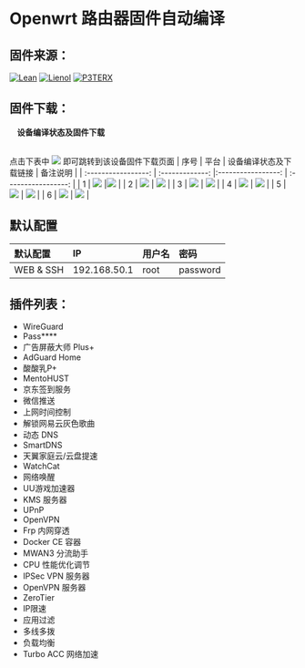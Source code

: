 # Openwrt 路由器固件自动编译

## 固件来源：
[![Lean](https://img.shields.io/badge/Lede-Lean-red.svg?style=flat&logo=appveyor)](https://github.com/coolsnowwolf/lede) 
 [![Lienol](https://img.shields.io/badge/Package-Lienol-blueviolet.svg?style=flat&logo=appveyor)](https://github.com/Lienol/openwrt-package) 
 [![P3TERX](https://img.shields.io/badge/Actions-P3TERX-blueviolet.svg?style=flat&logo=appveyor)](https://github.com/P3TERX/Actions-OpenWrt)


## 固件下载：


 <summary><b>&nbsp;&nbsp;&nbsp; 设备编译状态及固件下载</b></summary>
    
<br/>

点击下表中 [![](https://img.shields.io/badge/设备-passing-32CD32.svg)](https://github.com/IvanSolis1989/OpenWrt-DIY/actions) 即可跳转到该设备固件下载页面
|    序号   |     平台     |   设备编译状态及下载链接 | 备注说明   |
| :-----------------: | :-------------: |:-----------------: |  :-----------------: | 
| 1 |        [![](https://img.shields.io/badge/OpenWrt-竞斗云-FFFFFF.svg)](https://github.com/Jasonsmod/Actions-OpenWrt/blob/main/.github/workflows/r619ac.yml)         |[![](https://github.com/Jasonsmod/OpenWrt-DIY/workflows/Build%20G-Dock%20OpenWrt/badge.svg)](https://github.com/Jasonsmod/Actions-OpenWrt/actions/workflows/gdock.yml)  | 
| 2 |     [![](https://img.shields.io/badge/OpenWrt-网件_R7800-FFFFFF.svg)](https://github.com/Jasonsmod/Actions-OpenWrt/blob/main/.github/workflows/R7800.yml)   | [![](https://github.com/Jasonsmod/OpenWrt-DIY/workflows/Build%20Netgear%20R7800%20OpenWrt/badge.svg)](https://github.com/Jasonsmod/Actions-OpenWrt/actions/workflows/R7800.yml) |
| 3 |     [![](https://img.shields.io/badge/OpenWrt-Newifi_D2-FFFFFF.svg)](https://github.com/Jasonsmod/Actions-OpenWrt/blob/main/.github/workflows/R7800.yml)   | [![](https://github.com/Jasonsmod/OpenWrt-DIY/workflows/Build%20Netgear%20R7800%20OpenWrt/badge.svg)](https://github.com/Jasonsmod/Actions-OpenWrt/actions/workflows/R7800.yml) |
| 4 |     [![](https://img.shields.io/badge/OpenWrt-K2P-FFFFFF.svg)](https://github.com/Jasonsmod/Actions-OpenWrt/blob/main/.github/workflows/R7800.yml)   | [![](https://github.com/Jasonsmod/OpenWrt-DIY/workflows/Build%20Netgear%20R7800%20OpenWrt/badge.svg)](https://github.com/Jasonsmod/Actions-OpenWrt/actions/workflows/R7800.yml) |
| 5 |     [![](https://img.shields.io/badge/OpenWrt-X86-FFFFFF.svg)](https://github.com/Jasonsmod/Actions-OpenWrt/blob/main/.github/workflows/R7800.yml)   | [![](https://github.com/Jasonsmod/OpenWrt-DIY/workflows/Build%20Netgear%20R7800%20OpenWrt/badge.svg)](https://github.com/Jasonsmod/Actions-OpenWrt/actions/workflows/R7800.yml) |
| 6 |     [![](https://img.shields.io/badge/OpenWrt-X86_64-FFFFFF.svg)](https://github.com/Jasonsmod/Actions-OpenWrt/blob/main/.github/workflows/R7800.yml)   | [![](https://github.com/Jasonsmod/OpenWrt-DIY/workflows/Build%20Netgear%20R7800%20OpenWrt/badge.svg)](https://github.com/Jasonsmod/Actions-OpenWrt/actions/workflows/R7800.yml) |







## 默认配置

| 默认配置 | IP | 用户名 | 密码 |
| :--- | :--- | :--- | :--- |
| WEB & SSH | 192.168.50.1 | root | password |

## 插件列表：
* WireGuard
* Pass****
* 广告屏蔽大师 Plus+
* AdGuard Home
* 酸酸乳P+
* MentoHUST
* 京东签到服务
* 微信推送
* 上网时间控制
* 解锁网易云灰色歌曲
* 动态 DNS
* SmartDNS
* 天翼家庭云/云盘提速
* WatchCat
* 网络唤醒
* UU游戏加速器
* KMS 服务器
* UPnP
* OpenVPN
* Frp 内网穿透
* Docker CE 容器
* MWAN3 分流助手
* CPU 性能优化调节
* IPSec VPN 服务器
* OpenVPN 服务器
* ZeroTier
* IP限速
* 应用过滤
* 多线多拨
* 负载均衡
* Turbo ACC 网络加速
 

